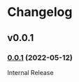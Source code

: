 # Changelog

## v0.0.1

### [0.0.1](https://github.com/openfga/dotnet-sdk/releases/tag/v0.0.1) (2022-05-12)

Internal Release
